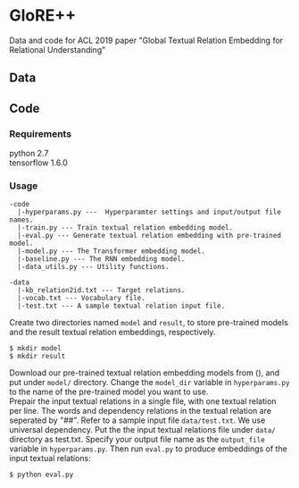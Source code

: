 # GloRE++
Data and code for ACL 2019 paper "Global Textual Relation Embedding for Relational Understanding"

## Data

## Code
### Requirements
python 2.7  
tensorflow 1.6.0

### Usage
```
-code  
  |-hyperparams.py ---  Hyperparamter settings and input/output file names.  
  |-train.py --- Train textual relation embedding model.  
  |-eval.py --- Generate textual relation embedding with pre-trained model.  
  |-model.py --- The Transformer embedding model.  
  |-baseline.py --- The RNN embedding model.  
  |-data_utils.py --- Utility functions.  
  
-data  
  |-kb_relation2id.txt --- Target relations.  
  |-vocab.txt --- Vocabulary file.  
  |-test.txt --- A sample textual relation input file.  
```

Create two directories named ```model``` and ```result```, to store pre-trained models and the result textual relation embeddings, respectively.   
```
$ mkdir model  
$ mkdir result
```

Download our pre-trained textual relation embedding models from (), and put under ```model/``` directory. Change the ```model_dir``` variable in ```hyperparams.py``` to the name of the pre-trained model you want to use.  
Prepair the input textual relations in a single file, with one textual relation per line. The words and dependency relations in the textual relation are seperated by "##". Refer to a sample input file ```data/test.txt```. We use universal dependency. Put the the input textual relations file under ```data/``` directory as test.txt. Specify your output file name as the ```output_file``` variable in ```hyperparams.py```. Then run ```eval.py``` to produce embeddings of the input textual relations:  
```
$ python eval.py
```
